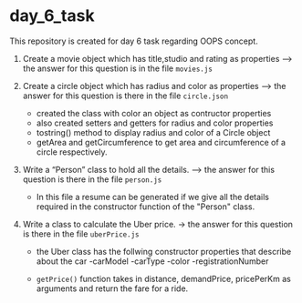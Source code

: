 # day_6_task

This repository is created for day 6 task regarding OOPS concept.

1. Create a movie object which has title,studio and rating as properties --> the answer for this question is in the file `movies.js`

2) Create a circle object which has radius and color as properties --> the answer for this question is there in the file `circle.json`

   - created the class with color an object as contructor properties
   - also created setters and getters for radius and color properties
   - tostring() method to display radius and color of a Circle object
   - getArea and getCircumference to get area and circumference of a circle respectively.

3) Write a “Person” class to hold all the details. --> the answer for this question is there in the file `person.js`

   - In this file a resume can be generated if we give all the details required in the constructor function of the "Person" class.

4) Write a class to calculate the Uber price. -> the answer for this question is there in the file `uberPrice.js`

   - the Uber class has the follwing constructor properties that describe about the car
     -carModel
     -carType
     -color
     -registrationNumber

   - `getPrice()` function takes in distance, demandPrice, pricePerKm as arguments and return the fare for a ride.
